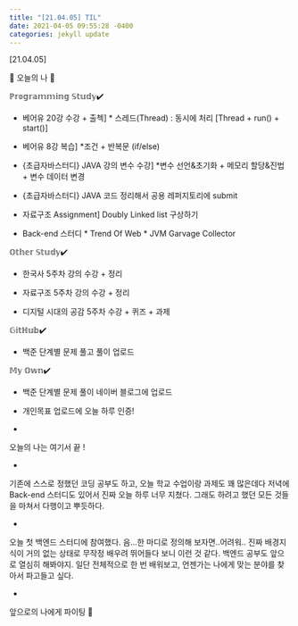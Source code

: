 ```yaml
---
title: "[21.04.05] TIL"
date: 2021-04-05 09:55:28 -0400
categories: jekyll update
---
```


[21.04.05]

🙌 오늘의 나 🙌

ℙ𝕣𝕠𝕘𝕣𝕒𝕞𝕞𝕚𝕟𝕘 𝕊𝕥𝕦𝕕𝕪✔️


- 베어유 20강 수강 + 출첵]
      * 스레드(Thread) : 동시에 처리 [Thread + run() + start()] 

- 베어유 8강 복습] 
      *조건 + 반복문 (if/else)

- {초급자바스터디} JAVA 강의 변수 수강]
       *변수 선언&초기화 + 메모리 할당&진법 + 변수 데이터 변경

- {초급자바스터디} JAVA 코드 정리해서 공용 레퍼지토리에 submit


- 자료구조 Assignment] Doubly Linked list 구상하기

- Back-end 스터디 
       * Trend Of Web
       * JVM Garvage Collector 

𝕆𝕥𝕙𝕖𝕣 𝕊𝕥𝕦𝕕𝕪✔️
- 한국사 5주차 강의 수강 + 정리

- 자료구조 5주차 강의 수강 + 정리

- 디지털 시대의 공감 5주차 수강 + 퀴즈 + 과제

𝔾𝕚𝕥ℍ𝕦𝕓✔️
- 백준 단계별 문제 풀고 풀이 업로드 

𝕄𝕪 𝕆𝕨𝕟✔️
- 백준 단계별 문제 풀이 네이버 블로그에 업로드

- 개인목표 업로드에 오늘 하루 인증!

-

오늘의 나는 여기서 끝 !

-

기존에 스스로 정했던 코딩 공부도 하고, 오늘 학교 수업이랑 과제도 꽤 많은데다 저녁에 Back-end 스터디도 있어서 진짜 오늘 하루 너무 지쳤다.
그래도 하려고 했던 모든 것들을 마쳐서 다행이고 뿌듯하다.

-
오늘 첫 백엔드 스터디에 참여했다.
음…한 마디로 정의해 보자면..어려워..
진짜 배경지식이 거의 없는 상태로 무작정 배우려 뛰어들다 보니 이런 것 같다. 
백엔드 공부도 앞으로 열심히 해봐야지. 
일단 전체적으로 한 번 배워보고,
언젠가는 나에게 맞는 분야를 찾아서 파고들고 싶다.

-
앞으로의 나에게 파이팅 🌸
